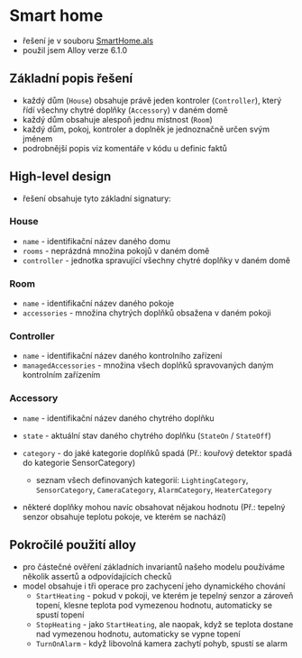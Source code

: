 # Smart home

- řešení je v souboru [SmartHome.als](SmartHome.als)
- použil jsem Alloy verze 6.1.0


## Základní popis řešení
- každý dům (`House`) obsahuje právě jeden kontroler (`Controller`), který řídí všechny chytré doplňky (`Accessory`) v daném domě
- každý dům obsahuje alespoň jednu místnost (`Room`)
- každý dům, pokoj, kontroler a doplněk je jednoznačně určen svým jménem
- podrobnější popis viz komentáře v kódu u definic faktů

## High-level design
- řešení obsahuje tyto základní signatury:

### House
- `name` - identifikační název daného domu
- `rooms` - neprázdná množina pokojů v daném domě
- `controller` - jednotka spravující všechny chytré doplňky v daném domě

### Room
- `name` - identifikační název daného pokoje
- `accessories` - množina chytrých doplňků obsažena v daném pokoji

### Controller
- `name` - identifikační název daného kontrolního zařízení
- `managedAccessories` - množina všech doplňků spravovaných daným kontrolním zařízením

### Accessory
- `name` - identifikační název daného chytrého doplňku
- `state` - aktuální stav daného chytrého doplňku (`StateOn` / `StateOff`)
- `category` - do jaké kategorie doplňků spadá (Př.: kouřový detektor spadá do kategorie SensorCategory)

    - seznam všech definovaných kategorií: `LightingCategory`, `SensorCategory`, `CameraCategory`, `AlarmCategory`, `HeaterCategory`
- některé doplňky mohou navíc obsahovat nějakou hodnotu (Př.: tepelný senzor obsahuje teplotu pokoje, ve kterém se nachází)


## Pokročilé použití alloy
- pro částečné ověření základních invariantů našeho modelu používáme několik assertů a odpovídajících checků
- model obsahuje i tři operace pro zachycení jeho dynamického chování
	- `StartHeating` - pokud v pokoji, ve kterém je tepelný senzor a zároveň topení, klesne teplota pod vymezenou hodnotu, automaticky se spustí topení
	- `StopHeating` - jako `StartHeating`, ale naopak, když se teplota dostane nad vymezenou hodnotu, automaticky se vypne topení
	- `TurnOnAlarm` - když libovolná kamera zachytí pohyb, spustí se alarm
